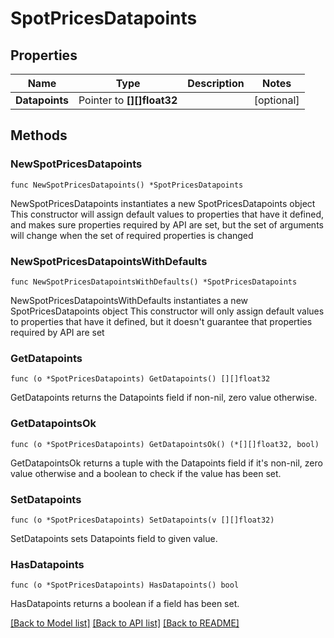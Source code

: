 # SpotPricesDatapoints

## Properties

Name | Type | Description | Notes
------------ | ------------- | ------------- | -------------
**Datapoints** | Pointer to **[][]float32** |  | [optional] 

## Methods

### NewSpotPricesDatapoints

`func NewSpotPricesDatapoints() *SpotPricesDatapoints`

NewSpotPricesDatapoints instantiates a new SpotPricesDatapoints object
This constructor will assign default values to properties that have it defined,
and makes sure properties required by API are set, but the set of arguments
will change when the set of required properties is changed

### NewSpotPricesDatapointsWithDefaults

`func NewSpotPricesDatapointsWithDefaults() *SpotPricesDatapoints`

NewSpotPricesDatapointsWithDefaults instantiates a new SpotPricesDatapoints object
This constructor will only assign default values to properties that have it defined,
but it doesn't guarantee that properties required by API are set

### GetDatapoints

`func (o *SpotPricesDatapoints) GetDatapoints() [][]float32`

GetDatapoints returns the Datapoints field if non-nil, zero value otherwise.

### GetDatapointsOk

`func (o *SpotPricesDatapoints) GetDatapointsOk() (*[][]float32, bool)`

GetDatapointsOk returns a tuple with the Datapoints field if it's non-nil, zero value otherwise
and a boolean to check if the value has been set.

### SetDatapoints

`func (o *SpotPricesDatapoints) SetDatapoints(v [][]float32)`

SetDatapoints sets Datapoints field to given value.

### HasDatapoints

`func (o *SpotPricesDatapoints) HasDatapoints() bool`

HasDatapoints returns a boolean if a field has been set.


[[Back to Model list]](../README.md#documentation-for-models) [[Back to API list]](../README.md#documentation-for-api-endpoints) [[Back to README]](../README.md)


